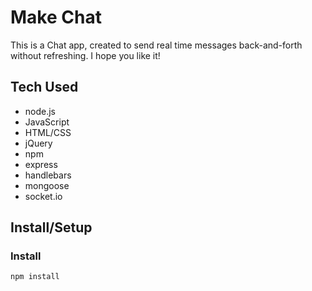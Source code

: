 # Make Chat
This is a Chat app, created to send real time messages back-and-forth without refreshing. I hope you like it!

## Tech Used
- node.js
- JavaScript
- HTML/CSS
- jQuery
- npm
- express
- handlebars
- mongoose
- socket.io

## Install/Setup

### Install
```
npm install
```